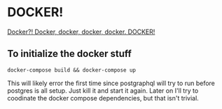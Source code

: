 

# DOCKER!

[Docker?! Docker, docker, docker, docker. DOCKER!](https://cdn-images-1.medium.com/max/1600/1*42K-swiwgm3lZ2xRyNU5ow.gif)

## To initialize the docker stuff

`docker-compose build && docker-compose up`

This will likely error the first time since postgraphql will try to run before postgres is all setup. Just kill it and start it again. Later on I'll try to coodinate the docker compose dependencies, but that isn't trivial.

